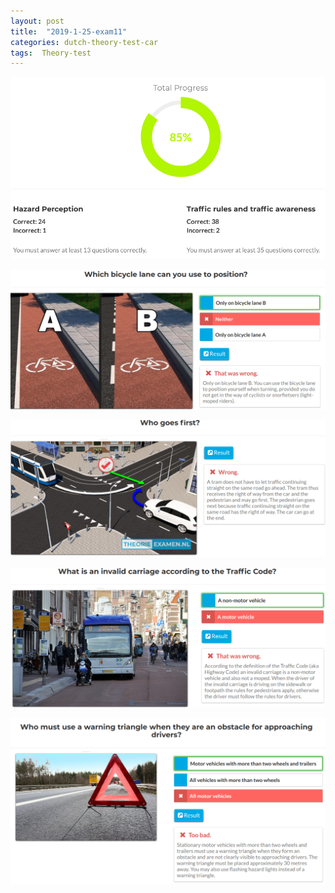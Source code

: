 ```yaml
---
layout: post
title:  "2019-1-25-exam11"
categories: dutch-theory-test-car
tags:  Theory-test
---
```


![](/images/2019-01-26-08-14-01.png)

![](/images/2019-01-26-08-14-50.png)

![](/images/2019-01-26-10-11-42.png)

![](/images/2019-01-26-10-12-12.png)

![](/images/2019-01-26-10-12-43.png)
